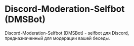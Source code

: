 # Discord-Moderation-Selfbot (DMSBot)

Discord-Moderation-Selfbot (DMSBot) - selfbot для Discord, предназначенный для модерации вашей беседы.
